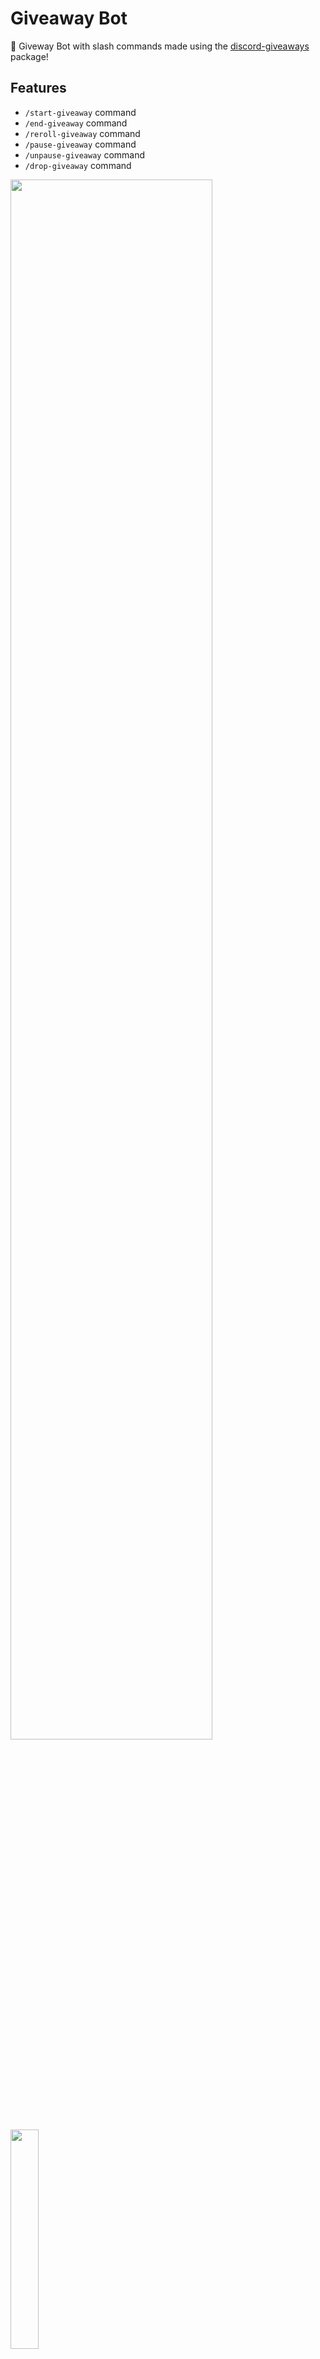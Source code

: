 # Giveaway Bot

🎁 Giveway Bot with slash commands made using the [discord-giveaways](https://npmjs.com/discord-giveaways) package!

## Features

* `/start-giveaway` command
* `/end-giveaway` command
* `/reroll-giveaway` command
* `/pause-giveaway` command
* `/unpause-giveaway` command
* `/drop-giveaway` command

<a href="https://zupimages.net/viewer.php?id=23/01/9b7r.png">
    <img src="https://zupimages.net/up/23/01/9b7r.png" style="width: 80%"/>
</a>

<a href="https://zupimages.net/viewer.php?id=23/01/fx0b.png">
    <img src="https://zupimages.net/up/23/01/fx0b.png" style="width: 30%"/>
</a>

## Installation tutorial

* Clone the repository (Or download it manually):
```sh
https://github.com/PHV08/discord-giveaway-bot.git
```

* Fill the configuration file (config.json):
```json
{
    "token": "Your Discord bot token",
    "everyoneMention": false,
    "hostedBy": true,
    "guildId": "Your server id"
}
```

* Install required dependencies (Execute below command in bot's root directory):
```sh
npm install
```

* Run the bot:
```sh
node index.js
```
